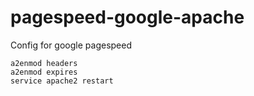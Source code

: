 # pagespeed-google-apache
Config for google pagespeed

```
a2enmod headers
a2enmod expires
service apache2 restart
```
